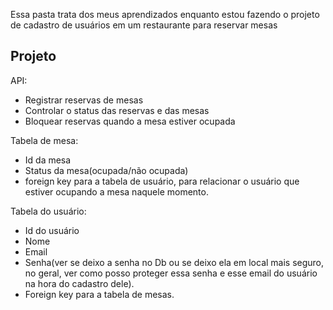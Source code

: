 Essa pasta trata dos meus aprendizados enquanto estou fazendo o projeto de cadastro de usuários em um restaurante para reservar mesas


## Projeto

API:
- Registrar reservas de mesas
- Controlar o status das reservas e das mesas
- Bloquear reservas quando a mesa estiver ocupada


Tabela de mesa:
- Id da mesa 
- Status da mesa(ocupada/não ocupada)
- foreign key para a tabela de usuário, para relacionar o usuário que estiver ocupando a mesa naquele momento.


Tabela do usuário:
- Id do usuário
- Nome
- Email
- Senha(ver se deixo a senha no Db ou se deixo ela em local mais seguro, no geral, ver como posso proteger essa senha e esse email do usuário na hora do cadastro dele).
- Foreign key para a tabela de mesas.